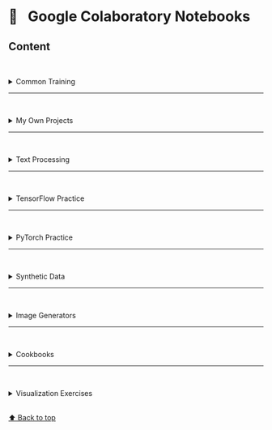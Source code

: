 # &#x1F4D1; &nbsp; Google Colaboratory Notebooks

## Content

<br/><details><summary>Common Training</summary>

#### [📓 digits.ipynb](https://colab.research.google.com/drive/1eqk81yU_y7t6Rridkgli_C7LwPLUFvH2)
#### [📓 boston_regression.ipynb ](https://colab.research.google.com/drive/1atPu92jNJ-qBsFpbOiMojHGXCu6gJWYW)
#### [📓 artificial_images.ipynb](https://colab.research.google.com/drive/18YC4JdyH5hKTUstifpdvbS-K1UEKMQKY)
#### [📓 image_biospecies3.ipynb](https://colab.research.google.com/drive/1LVZHYSci3HPaAFvz_rSXvfAB326O8su0)
#### [📓 svhn_recognition.ipynb](https://drive.google.com/file/d/1QYQNGNxp3-L_u_IPsvxPZ9vZBtrQ4PSD)
#### [📓 xgb_symbol_classification.ipynb](https://colab.research.google.com/drive/1oeMkr6YFssz2Hw7cUe0EMNL9xbhjjPPJ)

<br/></details>

---

<br/><details><summary>My Own Projects</summary>

#### [📓 flower_classification.ipynb ](https://colab.research.google.com/drive/1H2ArWH_1kYfkIoCbxleX-aHAozRVBAdB)
#### [📓 letter_recognition.ipynb](https://colab.research.google.com/drive/1Z9Fz0OOi6bpWvH-H2OhExC9CkGPWBYZz)
#### [📓 style_recognition.ipynb](https://colab.research.google.com/drive/1r5yRD-3tQwN6lSql_VRoVuwQ8DaY5zUt)
#### [📓 decor_classification.ipynb](https://colab.research.google.com/drive/1Tt3qZePsf2P6kNNao-hQ58DlG71Abj5a)
#### [📓 breed_recognition.ipynb](https://colab.research.google.com/drive/1uB1PuT_uNGM2tv88ZDkIj6Dhi_Rf91PA)
#### [📓 cultivar_recognition.ipynb](https://colab.research.google.com/drive/1pymaadPUhSm0T9N5h44ls-mAcrylfa2F)

***

#### [📓 style_transfer.ipynb](https://colab.research.google.com/drive/1svW40BBscfSLD7Je99TyctBeRWIOYHKa)
#### [📓 style_transfer_2.ipynb](https://colab.research.google.com/drive/1IS_6BqJDLVbJJsuTuWTr3OfGP5uEu2eV)
#### [📓 style_transfer_3.ipynb](https://colab.research.google.com/drive/1xXFADlgQ1YQmXODto1Fa6Nb-lNzqY8-b)
#### [📓 styling_experiments.ipynb](https://colab.research.google.com/drive/1cOA5IuB-4sUrq77d1lEpxJi6FvebnV5J)

***

#### [📓 sb_housing.ipynb](https://colab.research.google.com/drive/13YVEPwrMQC2TO2GGPvV95Bysh4dhd8we)

<br/></details>

---

<br/><details><summary>Text Processing</summary>

#### [📓 sequential_data.ipynb](https://colab.research.google.com/drive/1d3uTgVIHe5OxuIRruXiucAFbzkNnM6Cz)

<br/></details>

---

<br/><details><summary>TensorFlow Practice</summary>

#### [📓 cnn_blocks.ipynb](https://colab.research.google.com/drive/1cUNcTDii7cAebvGDvZDl6I5a2QkOmuZA)
#### [📓 cnn_building.ipynb](https://colab.research.google.com/drive/1w58DSF3go_wKcqfBLIDt1PFyj1H6XrXi)
#### [📓 pretrained_tfmodels.ipynb](https://colab.research.google.com/drive/1mgHjtlEiJkVcM_LJJxKv6cPtI92hAE0y)
#### [📓 tensorflow_cookbook.ipynb](https://colab.research.google.com/drive/1UPT3vUBNdrfHPl33H6FVKRu8Mf-Lc8px)
#### [📓 tensorflow_cookbook2.ipynb](https://colab.research.google.com/drive/1RoHGrTJz4KOiHN1W-UCGzzY5abV3pXLg)
#### [📓 tensorflow_cookbook3.ipynb](https://colab.research.google.com/drive/1UXD9nxTS9s2EGkiRst59NREqX9Eiw3Zp)
#### [📓 tf_data.ipynb](https://colab.research.google.com/drive/1m0IooZ52Z1mZ9o0uaOW4pgkFzJw4lH-l)
#### [📓 tf_data2.ipynb](https://colab.research.google.com/drive/1w7Rm-7KMUkLUzpeb0V5n5qbHduZK_M2T)
#### [📓 tf_data3.ipynb](https://colab.research.google.com/drive/1Gw07q36CaqvJdRZ0A1561lfKMq2hc-eX)
#### [📓 tfimage_processing.ipynb](https://colab.research.google.com/drive/1Gw07q36CaqvJdRZ0A1561lfKMq2hc-eX)

<br/></details>

---

<br/><details><summary>PyTorch Practice</summary>

#### [📓 pytorch_practice.ipynb](https://colab.research.google.com/drive/1Ju6ncoVoi89mg84T995_CAwjfE8YHELB)
#### [📓 pytorch_practice2.ipynb](https://colab.research.google.com/drive/1JbAg-zbujnxeMITf_KsdoHJXB04hxojY)
#### [📓 pytorch_practice3.ipynb](https://colab.research.google.com/drive/1QFeXnZjZ7NNfzPZbNt_EV6vGa2CXXusk)
#### [📓 pytorch_practice4.ipynb](https://colab.research.google.com/drive/1DYhvo5iukzLx-dEIdN_YV7wfxn9H8cRp)
#### [📓 pytorch_practice5.ipynb](https://colab.research.google.com/drive/1GwGpAFDDyhgARCMiw37-gBrr15z6G2e8)
#### [📓 pytorch_practice6.ipynb](https://colab.research.google.com/drive/1Dsk5IAtvRl75n3AT2eSupONdjafSqUPr)
#### [📓 pytorch_practice7.ipynb](https://colab.research.google.com/drive/11IGPKrNfJlWeFqH7aYjDFwcBNPMeDF4-)
#### [📓 pytorch_practice8.ipynb](https://colab.research.google.com/drive/1mVSQXzQC_4tC0Zp9zY2nH1NvBGjubwRZ)
#### [📓 pytorch_practice9.ipynb](https://colab.research.google.com/drive/1DXLsibfnCYN6C7gJts97nXww6NQhtlEh)
#### [📓 pytorch_practice10.ipynb](https://colab.research.google.com/drive/1TJKCxObKA6Sx7wjC18gqehagdj3dTIcS)
#### [📓 pytorch_practice11.ipynb](https://colab.research.google.com/drive/1y0e65zEvAlcUVWluKJHm5J9gRcrj1SYn)
#### [📓 pytorch_practice12.ipynb](https://colab.research.google.com/drive/1OBmekkzdgivSLrJq_6HTtHZKc5ZNXbqX)
#### [📓 pytorch_practice13.ipynb](https://colab.research.google.com/drive/1V9fDIPwPPi0gMkyDxOcMEu7-VHI1CjTm)
#### [📓 pytorch_practice14.ipynb](https://colab.research.google.com/drive/1AsUDpzWnlOj-YuwahYIiJk0XGIoPd0N0)
#### [📓 pytorch_practice15.ipynb](https://colab.research.google.com/drive/1kydV6_IC0BtHwpijx4oVjEab_Z39RpCQ)
#### [📓 pytorch_practice16.ipynb](https://colab.research.google.com/drive/1cwnC1Xz9XEDfIsPbaVI4mqOmQbT8aRI_)
#### [📓 pytorch_practice17.ipynb](https://colab.research.google.com/drive/1sDO3S-oPGgdgxwzkBFFousJa6dYexd7z)
#### [📓 pytorch_practice18.ipynb](https://colab.research.google.com/drive/1JLI64BVp6W-3XL4wfCUX3sfXXYU7iVpb)
#### [📓 pytorch_practice19.ipynb](https://colab.research.google.com/drive/1WSXLo_ByA1xP8__FLevUhmAxQ5J_siZS)
#### [📓 pytorch_practice20.ipynb](https://colab.research.google.com/drive/1C000nI1zonxAK9tvIRlRUWuqnHwuERgl)
#### [📓 pytorch_practice21.ipynb](https://colab.research.google.com/drive/1Nkr8BybYG-iIy7nha-A6S2d2QIa3rTx2)
#### [📓 pytorch_practice22.ipynb](https://colab.research.google.com/drive/1PxqVoIvUkv-bYDMTGtCNYNji3-ObqNWz)

<br/></details>

---

<br/><details><summary>Synthetic Data</summary>

#### [📓 data_autobuilder.ipynb](https://colab.research.google.com/drive/1YrcKAbmHj4kdjytgF_xvKVdVB1cFxWex)
#### [📓 synthetic_data.ipynb](https://colab.research.google.com/drive/1W6jDqujLXFktJfhfDOXzR6vKLWHt3AkM)

<br/></details>

---

<br/><details><summary>Image Generators</summary>

#### [📓 digit_generator.ipynb](https://colab.research.google.com/drive/1E3_kWFkGdSHycM4x25D9Q6PdMEL9oXhM)
#### [📓 letter_generator.ipynb](https://colab.research.google.com/drive/19B40eERSKfVO5zsizehxPOLdhLs5YcUT)
#### [📓 image_generator5.ipynb](https://colab.research.google.com/drive/1ZT6ujInkGn_U0cqkPLsoOW8KzTmGQzFi)

<br/></details>

---

<br/><details><summary>Cookbooks</summary>

#### [📓 keras_cookbook.ipynb](https://colab.research.google.com/drive/16Xh8T4fPuk0AIBjnCo7e9WTrF1PgukoF) 
#### [📓 sklearn_cookbook.ipynb](https://colab.research.google.com/drive/1SzhiPlKpabufNxHuknvktwxPW06utBGC)
#### [📓 sklearn_clusters.ipynb](https://colab.research.google.com/drive/15L-HE9ZZ4SYEluXpyP10zaIVPCYxSmLw)
#### [📓 sql_cookbook.ipynb](https://colab.research.google.com/drive/1eBNz-GA6w0AhdsKHqtxkrIm1bIYk_X9d) 
#### [📓 sql_cookbook2.ipynb](https://colab.research.google.com/drive/1_--QDZPF0mE7Pw4W2Oxm8XPp7VaPXq-M) 
#### [📓 ml_basics.ipynb](https://colab.research.google.com/drive/1v5jgNTfUOvnZAf2o_oIbK1WO_k5wtHHP) 
#### [📓 ml_basics2.ipynb](https://colab.research.google.com/drive/1Zxc3FsTLD6EtPN9v_KJQFRXloUSqKGrV)
#### [📓 ml_basics3.ipynb](https://colab.research.google.com/drive/1djAv8JBVP8TMuXidwU7J-bFn-U92McL2)
#### [📓 opencv_cookbook.ipynb](https://colab.research.google.com/drive/1GD7Oi1LtFaEi8VOjiBM5cj5ayWpaejaf) 

<br/></details>

---

<br/><details><summary>Visualization Exercises</summary>

#### [📓 blogger_py.ipynb](https://colab.research.google.com/drive/1pjzSPxUXmQJxyiVjpq-Aog-T7MsUoEav)
#### [📓 blogger_py2.ipynb](https://colab.research.google.com/drive/1DBc0Mhz1Es1WVsFFq79OZAWEuqu7DpoG)
#### [📓 blogger_js.ipynb](https://colab.research.google.com/drive/1mEOdT9IrEpmbRI7Y8b81E1bXIfb33jJx)
#### [📓 blogger_js2.ipynb](https://colab.research.google.com/drive/1iSic065FfMG3jWSQdoKzQ-bHqrBJpTfZ)
#### [📓 coordinates.ipynb](https://colab.research.google.com/drive/17QfzKyhTZLJnfa0XKyf7c3Elgk6mWFf_)
#### [📓 function_plotting_py.ipynb](https://colab.research.google.com/drive/1UbPaXtrQBhW5eHFCG0l37svA2bl0HGUj)
#### [📓 function_plotting_js.ipynb](https://colab.research.google.com/drive/1nHCQV8glR7S3H3mWFJqlOMzWSwsue8pG)
#### [📓 plotly_practice.ipynb](https://colab.research.google.com/drive/10Ix65Uf9mmHwXwNESDT6dnztZhLfmGjA)
#### [📓 polyhedrons.ipynb](https://colab.research.google.com/drive/1TMhzRuov32GnncYjCxO2wBLhe3WoMdjf)

<br/></details>

<br>[⬆ Back to top](#Content)